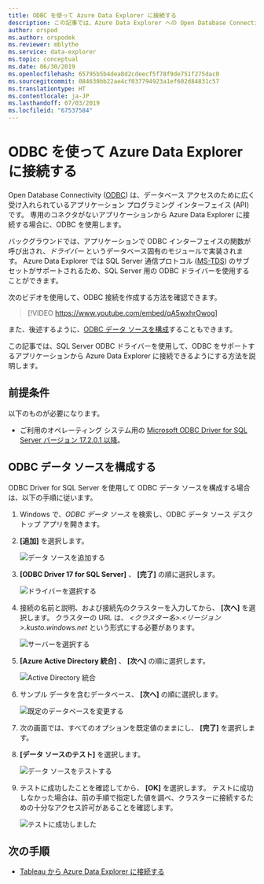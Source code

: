 ```yaml
---
title: ODBC を使って Azure Data Explorer に接続する
description: この記事では、Azure Data Explorer への Open Database Connectivity (ODBC) 接続をセットアップする方法について説明します。
author: orspod
ms.author: orspodek
ms.reviewer: mblythe
ms.service: data-explorer
ms.topic: conceptual
ms.date: 06/30/2019
ms.openlocfilehash: 65795b5b4dea8d2cdeecf5f78f9de751f275dac0
ms.sourcegitcommit: 084630bb22ae4cf037794923a1ef602d84831c57
ms.translationtype: HT
ms.contentlocale: ja-JP
ms.lasthandoff: 07/03/2019
ms.locfileid: "67537584"
---
```

# <a name="connect-to-azure-data-explorer-with-odbc"></a>ODBC を使って Azure Data Explorer に接続する

Open Database Connectivity ([ODBC](/sql/odbc/reference/odbc-overview)) は、データベース アクセスのために広く受け入れられているアプリケーション プログラミング インターフェイス (API) です。 専用のコネクタがないアプリケーションから Azure Data Explorer に接続する場合に、ODBC を使用します。

バックグラウンドでは、アプリケーションで ODBC インターフェイスの関数が呼び出され、*ドライバー* というデータベース固有のモジュールで実装されます。 Azure Data Explorer では SQL Server 通信プロトコル ([MS-TDS](/azure/kusto/api/tds/)) のサブセットがサポートされるため、SQL Server 用の ODBC ドライバーを使用することができます。

次のビデオを使用して、ODBC 接続を作成する方法を確認できます。 

> [!VIDEO https://www.youtube.com/embed/qA5wxhrOwog]

また、後述するように、[ODBC データ ソースを構成](#configure-the-odbc-data-source)することもできます。 

この記事では、SQL Server ODBC ドライバーを使用して、ODBC をサポートするアプリケーションから Azure Data Explorer に接続できるようにする方法を説明します。 

## <a name="prerequisites"></a>前提条件

以下のものが必要になります。

* ご利用のオペレーティング システム用の [Microsoft ODBC Driver for SQL Server バージョン 17.2.0.1 以降](/sql/connect/odbc/download-odbc-driver-for-sql-server)。

## <a name="configure-the-odbc-data-source"></a>ODBC データ ソースを構成する

ODBC Driver for SQL Server を使用して ODBC データ ソースを構成する場合は、以下の手順に従います。

1. Windows で、*ODBC データ ソース* を検索し、ODBC データ ソース デスクトップ アプリを開きます。

1. **[追加]** を選択します。

    ![データ ソースを追加する](media/connect-odbc/add-data-source.png)

1. **[ODBC Driver 17 for SQL Server]** 、 **[完了]** の順に選択します。

    ![ドライバーを選択する](media/connect-odbc/select-driver.png)

1. 接続の名前と説明、および接続先のクラスターを入力してから、 **[次へ]** を選択します。 クラスターの URL は、 *\<クラスター名\>.\<リージョン\>.kusto.windows.net* という形式にする必要があります。

    ![サーバーを選択する](media/connect-odbc/select-server.png)

1. **[Azure Active Directory 統合]** 、 **[次へ]** の順に選択します。

    ![Active Directory 統合](media/connect-odbc/active-directory-integrated.png)

1. サンプル データを含むデータベース、 **[次へ]** の順に選択します。

    ![既定のデータベースを変更する](media/connect-odbc/change-default-database.png)

1. 次の画面では、すべてのオプションを既定値のままにし、 **[完了]** を選択します。

1. **[データ ソースのテスト]** を選択します。

    ![データ ソースをテストする](media/connect-odbc/test-data-source.png)

1. テストに成功したことを確認してから、 **[OK]** を選択します。 テストに成功しなかった場合は、前の手順で指定した値を調べ、クラスターに接続するための十分なアクセス許可があることを確認します。

    ![テストに成功しました](media/connect-odbc/test-succeeded.png)

## <a name="next-steps"></a>次の手順

* [Tableau から Azure Data Explorer に接続する](tableau.md)